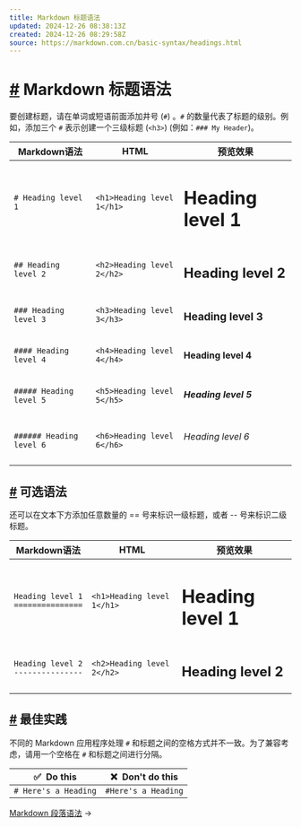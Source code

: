 ```yaml
---
title: Markdown 标题语法
updated: 2024-12-26 08:38:13Z
created: 2024-12-26 08:29:58Z
source: https://markdown.com.cn/basic-syntax/headings.html
---
```


# [#](#markdown-标题语法) Markdown 标题语法

要创建标题，请在单词或短语前面添加井号 (`#`) 。`#` 的数量代表了标题的级别。例如，添加三个 `#` 表示创建一个三级标题 (`<h3>`) (例如：`### My Header`)。

<table class="table table-bordered"><thead class="thead-light"><tr><th>Markdown语法</th><th>HTML</th><th>预览效果</th></tr></thead><tbody><tr><td><code class="highlighter-rouge"># Heading level 1</code></td><td><code class="highlighter-rouge">&lt;h1&gt;Heading level 1&lt;/h1&gt;</code></td><td><h1 data-toc-skip="" class="no-anchor">Heading level 1</h1></td></tr><tr><td><code class="highlighter-rouge">## Heading level 2</code></td><td><code class="highlighter-rouge">&lt;h2&gt;Heading level 2&lt;/h2&gt;</code></td><td><h2 data-toc-skip="" class="no-anchor">Heading level 2</h2></td></tr><tr><td><code class="highlighter-rouge">### Heading level 3</code></td><td><code class="highlighter-rouge">&lt;h3&gt;Heading level 3&lt;/h3&gt;</code></td><td><h3 data-toc-skip="" class="no-anchor">Heading level 3</h3></td></tr><tr><td><code class="highlighter-rouge">#### Heading level 4</code></td><td><code class="highlighter-rouge">&lt;h4&gt;Heading level 4&lt;/h4&gt;</code></td><td><h4 class="no-anchor">Heading level 4</h4></td></tr><tr><td><code class="highlighter-rouge">##### Heading level 5</code></td><td><code class="highlighter-rouge">&lt;h5&gt;Heading level 5&lt;/h5&gt;</code></td><td><h5 class="no-anchor">Heading level 5</h5></td></tr><tr><td><code class="highlighter-rouge">###### Heading level 6</code></td><td><code class="highlighter-rouge">&lt;h6&gt;Heading level 6&lt;/h6&gt;</code></td><td><h6 class="no-anchor">Heading level 6</h6></td></tr></tbody></table>

## [#](#可选语法) 可选语法

还可以在文本下方添加任意数量的 == 号来标识一级标题，或者 -- 号来标识二级标题。

<table class="table table-bordered"><thead class="thead-light"><tr><th>Markdown语法</th><th>HTML</th><th>预览效果</th></tr></thead><tbody><tr><td><code class="highlighter-rouge">Heading level 1<br>===============</code></td><td><code class="highlighter-rouge">&lt;h1&gt;Heading level 1&lt;/h1&gt;</code></td><td><h1 data-toc-skip="" class="no-anchor">Heading level 1</h1></td></tr><tr><td><code class="highlighter-rouge">Heading level 2<br>---------------</code></td><td><code class="highlighter-rouge">&lt;h2&gt;Heading level 2&lt;/h2&gt;</code></td><td><h2 data-toc-skip="" class="no-anchor">Heading level 2</h2></td></tr></tbody></table>

## [#](#最佳实践) 最佳实践

不同的 Markdown 应用程序处理 `#` 和标题之间的空格方式并不一致。为了兼容考虑，请用一个空格在 `#` 和标题之间进行分隔。

| ✅  Do this | ❌  Don't do this |
| --- | --- |
| `# Here's a Heading` | `#Here's a Heading` |

[Markdown 段落语法](https://markdown.com.cn/basic-syntax/paragraphs.html) →